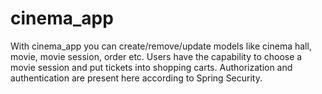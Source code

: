 # cinema_app
With cinema_app you can create/remove/update models like cinema hall, movie, movie session, order etc.
Users have the capability to choose a movie session and put tickets into shopping carts.
Authorization and authentication are present here according to Spring Security.
